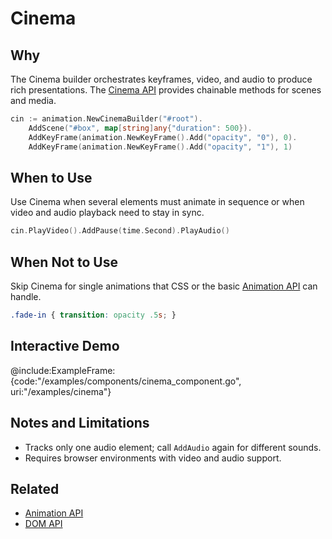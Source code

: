 # Cinema

## Why
The Cinema builder orchestrates keyframes, video, and audio to produce rich presentations. The [Cinema API](../api/cinema) provides chainable methods for scenes and media.

```go
cin := animation.NewCinemaBuilder("#root").
    AddScene("#box", map[string]any{"duration": 500}).
    AddKeyFrame(animation.NewKeyFrame().Add("opacity", "0"), 0).
    AddKeyFrame(animation.NewKeyFrame().Add("opacity", "1"), 1)
```

## When to Use
Use Cinema when several elements must animate in sequence or when video and audio playback need to stay in sync.

```go
cin.PlayVideo().AddPause(time.Second).PlayAudio()
```

## When Not to Use
Skip Cinema for single animations that CSS or the basic [Animation API](../api/animation) can handle.

```css
.fade-in { transition: opacity .5s; }
```

## Interactive Demo
@include:ExampleFrame:{code:"/examples/components/cinema_component.go", uri:"/examples/cinema"}

## Notes and Limitations
- Tracks only one audio element; call `AddAudio` again for different sounds.
- Requires browser environments with video and audio support.

## Related
- [Animation API](../api/animation)
- [DOM API](../api/dom)
